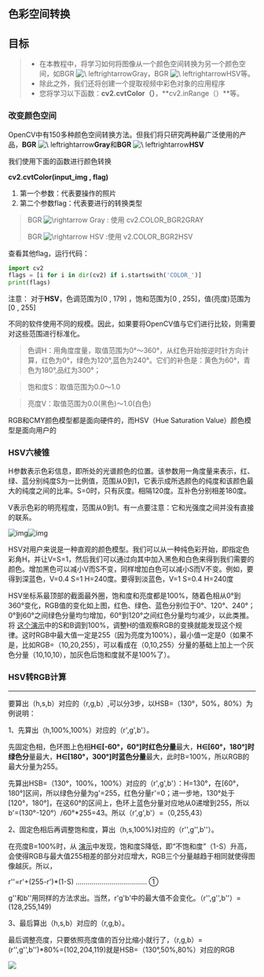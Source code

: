 ## 色彩空间转换

## 目标

> - 在本教程中，将学习如何将图像从一个颜色空间转换为另一个颜色空间，如BGR ![\ leftrightarrow](https://opencv-python-tutroals.readthedocs.io/en/latest/_images/math/41a61df92c33a32be9fd6375536739eca63f43ab.png)Gray，BGR ![\ leftrightarrow](https://opencv-python-tutroals.readthedocs.io/en/latest/_images/math/41a61df92c33a32be9fd6375536739eca63f43ab.png)HSV等。
> - 除此之外，我们还将创建一个提取视频中彩色对象的应用程序
> - 您将学习以下函数：**cv2.cvtColor（）**，**cv2.inRange（）**等。

### 改变颜色空间

OpenCV中有150多种颜色空间转换方法。但我们将只研究两种最广泛使用的产品，**BGR** ![\ leftrightarrow](https://opencv-python-tutroals.readthedocs.io/en/latest/_images/math/41a61df92c33a32be9fd6375536739eca63f43ab.png)**Gray**和**BGR** ![\ leftrightarrow](https://opencv-python-tutroals.readthedocs.io/en/latest/_images/math/41a61df92c33a32be9fd6375536739eca63f43ab.png)**HSV**

我们使用下面的函数进行颜色转换

**cv2.cvtColor(input_img , flag)**

1. 第一个参数：代表要操作的照片
2. 第二个参数flag：代表要进行的转换类型

> BGR ![\rightarrow](https://opencv-python-tutroals.readthedocs.io/en/latest/_images/math/a9c4c6156d25f42923975ce449aadad9848ed7dc.png) Gray  : 使用   cv2.COLOR_BGR2GRAY
>
> BGR ![\rightarrow](https://opencv-python-tutroals.readthedocs.io/en/latest/_images/math/a9c4c6156d25f42923975ce449aadad9848ed7dc.png) HSV   :使用  v2.COLOR_BGR2HSV

查看其他flag，运行代码：

```python
import cv2
flags = [i for i in dir(cv2) if i.startswith('COLOR_')]
print(flags)
```

注意：
对于**HSV**，色调范围为[0 , 179] ，饱和范围为[0 , 255]，值(亮度)范围为[0 , 255]

不同的软件使用不同的规模。因此，如果要将OpenCV值与它们进行比较，则需要对这些范围进行标准化。

> 色调H：用角度度量，取值范围为0°～360°，从红色开始按逆时针方向计算，红色为0°，绿色为120°,蓝色为240°。它们的补色是：黄色为60°，青色为180°,品红为300°；

>饱和度S：取值范围为0.0～1.0

> 亮度V：取值范围为0.0(黑色)～1.0(白色)

RGB和CMY颜色模型都是面向硬件的，而HSV（Hue Saturation Value）颜色模型是面向用户的



### HSV六棱锥

H参数表示色彩信息，即所处的光谱颜色的位置。该参数用一角度量来表示，红、绿、蓝分别纯度S为一比例值，范围从0到1，它表示成所选颜色的纯度和该颜色最大的纯度之间的比率。S=0时，只有灰度。相隔120度。互补色分别相差180度。

V表示色彩的明亮程度，范围从0到1。有一点要注意：它和光强度之间并没有直接的联系。

![img](https://images2015.cnblogs.com/blog/900592/201607/900592-20160727130231466-1525470417.png)![img](https://images2015.cnblogs.com/blog/900592/201607/900592-20160727130251013-1162701264.png)

HSV对用户来说是一种直观的颜色模型。我们可以从一种纯色彩开始，即指定色彩角H，并让V=S=1，然后我们可以通过向其中加入黑色和白色来得到我们需要的颜色。增加黑色可以减小V而S不变，同样增加白色可以减小S而V不变。例如，要得到深蓝色，V=0.4 S=1 H=240度。要得到淡蓝色，V=1 S=0.4 H=240度



HSV坐标系最顶部的截面最外圈，饱和度和亮度都是100%，随着色相从0°到360°变化，RGB值的变化如上图，红色、绿色、蓝色分别位于0°、120°、240°；0°到60°之间绿色分量均匀增加，60°到120°之间红色分量均匀减少，以此类推。将 [这个演示](http://web.bentley.edu/empl/c/ncarter/MA307/color-converter.html)中的S和B调到100%，调整H的值观察RGB的变换就能发现这个规律。这时RGB中最大值一定是255（因为亮度为100%），最小值一定是0（如果不是，比如RGB=（10,20,255），可以看成在（0,10,255）分量的基础上加上一个灰色分量（10,10,10），加灰色后饱和度就不是100%了）。



### **HSV转RGB计算**

---

要算出（h,s,b）对应的（r,g,b）,可以分3步，以HSB=（130°，50%，80%）为例说明：

 

1、先算出（h,100%,100%）对应的（r',g',b'）。

先固定色相，色环图上色相**H∈[-60°，60°]时红色分量**最大，**H∈[60°，180°]时绿色分**量最大，**H∈[180°，300°]时蓝色分量**最大，此时B=100%，所以RGB的最大分量为255。

先算出HSB=（130°，100%，100%）对应的（r',g',b'）：H=130°，在[60°，180°]区间，所以绿色分量为g'=255，红色分量r'=0；进一步地，130°处于[120°，180°]，在这60°的区间上，色环上蓝色分量对应地从0递增到255，所以b'=(130°-120°）/60°*255=43。所以（r',g',b'）=（0,255,43）

 

2、固定色相后再调整饱和度，算出（h,s,100%)对应的（r'',g'',b''）。

在亮度B=100%时，从 [演示](http://web.bentley.edu/empl/c/ncarter/MA307/color-converter.html)中发现，饱和度S降低，即“不饱和度”（1-S）升高，会使得RGB与最大值255相差的部分对应增大，RGB三个分量越趋于相同就使得图像越灰。所以，

r''=r'+(255-r')*(1-S) .................................... ①

g''和b''用同样的方法求出。当然，r'g'b'中的最大值不会变化。（r'',g'',b''）=(128,255,149)

 

3、最后算出（h,s,b）对应的（r,g,b）。

最后调整亮度，只要依照亮度值的百分比缩小就行了，（r,g,b）=(r'',g'',b'')*80%=(102,204,119)就是HSB=（130°,50%,80%）对应的RGB

![](https://img-blog.csdn.net/20160526142406662?watermark/2/text/aHR0cDovL2Jsb2cuY3Nkbi5uZXQv/font/5a6L5L2T/fontsize/400/fill/I0JBQkFCMA==/dissolve/70/gravity/Center)
